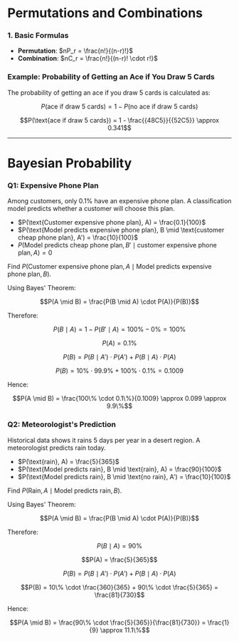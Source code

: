 # Permutations and Combinations

### 1. Basic Formulas

- **Permutation**: $nP_r = \frac{n!}{(n-r)!}$
- **Combination**: $nC_r = \frac{n!}{(n-r)! \cdot r!}$

### Example: Probability of Getting an Ace if You Draw 5 Cards

The probability of getting an ace if you draw 5 cards is calculated as:

```math
P(\text{ace if draw 5 cards}) = 1 - P(\text{no ace if draw 5 cards})
```

```math
P(\text{ace if draw 5 cards}) = 1 - \frac{{48C5}}{{52C5}} \approx 0.341
```

---

# Bayesian Probability

### Q1: Expensive Phone Plan

Among customers, only 0.1% have an expensive phone plan. A classification model predicts whether a customer will choose this plan.

- $P(\text{Customer expensive phone plan}, A) = \frac{0.1}{100}$
- $P(\text{Model predicts expensive phone plan}, B \mid \text{customer cheap phone plan}, A') = \frac{10}{100}$
- $P(\text{Model predicts cheap phone plan}, B' \mid \text{customer expensive phone plan}, A) = 0$

Find $P(\text{Customer expensive phone plan}, A \mid \text{Model predicts expensive phone plan}, B)$.

Using Bayes' Theorem:

```math
P(A \mid B) = \frac{P(B \mid A) \cdot P(A)}{P(B)}
```

Therefore:

```math
P(B \mid A) = 1 - P(B' \mid A) = 100\% - 0\% = 100\%
```

```math
P(A) = 0.1\%
```

```math
P(B) = P(B \mid A') \cdot P(A') + P(B \mid A) \cdot P(A)
```

```math
P(B) = 10\% \cdot 99.9\% + 100\% \cdot 0.1\% = 0.1009
```

Hence:

```math
P(A \mid B) = \frac{100\% \cdot 0.1\%}{0.1009} \approx 0.099 \approx 9.9\%
```

### Q2: Meteorologist's Prediction

Historical data shows it rains 5 days per year in a desert region. A meteorologist predicts rain today.

- $P(\text{rain}, A) = \frac{5}{365}$
- $P(\text{Model predicts rain}, B \mid \text{rain}, A) = \frac{90}{100}$
- $P(\text{Model predicts rain}, B \mid \text{no rain}, A') = \frac{10}{100}$

Find $P(\text{Rain}, A \mid \text{Model predicts rain}, B)$.

Using Bayes' Theorem:

```math
P(A \mid B) = \frac{P(B \mid A) \cdot P(A)}{P(B)}
```

Therefore:

```math
P(B \mid A) = 90\%
```

```math
P(A) = \frac{5}{365}
```

```math
P(B) = P(B \mid A') \cdot P(A') + P(B \mid A) \cdot P(A)
```

```math
P(B) = 10\% \cdot \frac{360}{365} + 90\% \cdot \frac{5}{365} = \frac{81}{730}
```

Hence:

```math
P(A \mid B) = \frac{90\% \cdot \frac{5}{365}}{\frac{81}{730}} = \frac{1}{9} \approx 11.1\%
```
